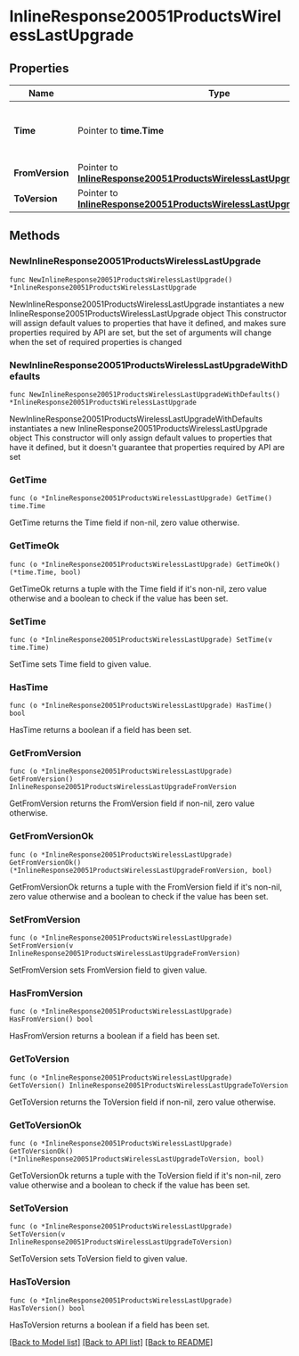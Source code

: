# InlineResponse20051ProductsWirelessLastUpgrade

## Properties

Name | Type | Description | Notes
------------ | ------------- | ------------- | -------------
**Time** | Pointer to **time.Time** | Timestamp of the last successful firmware upgrade | [optional] 
**FromVersion** | Pointer to [**InlineResponse20051ProductsWirelessLastUpgradeFromVersion**](InlineResponse20051ProductsWirelessLastUpgradeFromVersion.md) |  | [optional] 
**ToVersion** | Pointer to [**InlineResponse20051ProductsWirelessLastUpgradeToVersion**](InlineResponse20051ProductsWirelessLastUpgradeToVersion.md) |  | [optional] 

## Methods

### NewInlineResponse20051ProductsWirelessLastUpgrade

`func NewInlineResponse20051ProductsWirelessLastUpgrade() *InlineResponse20051ProductsWirelessLastUpgrade`

NewInlineResponse20051ProductsWirelessLastUpgrade instantiates a new InlineResponse20051ProductsWirelessLastUpgrade object
This constructor will assign default values to properties that have it defined,
and makes sure properties required by API are set, but the set of arguments
will change when the set of required properties is changed

### NewInlineResponse20051ProductsWirelessLastUpgradeWithDefaults

`func NewInlineResponse20051ProductsWirelessLastUpgradeWithDefaults() *InlineResponse20051ProductsWirelessLastUpgrade`

NewInlineResponse20051ProductsWirelessLastUpgradeWithDefaults instantiates a new InlineResponse20051ProductsWirelessLastUpgrade object
This constructor will only assign default values to properties that have it defined,
but it doesn't guarantee that properties required by API are set

### GetTime

`func (o *InlineResponse20051ProductsWirelessLastUpgrade) GetTime() time.Time`

GetTime returns the Time field if non-nil, zero value otherwise.

### GetTimeOk

`func (o *InlineResponse20051ProductsWirelessLastUpgrade) GetTimeOk() (*time.Time, bool)`

GetTimeOk returns a tuple with the Time field if it's non-nil, zero value otherwise
and a boolean to check if the value has been set.

### SetTime

`func (o *InlineResponse20051ProductsWirelessLastUpgrade) SetTime(v time.Time)`

SetTime sets Time field to given value.

### HasTime

`func (o *InlineResponse20051ProductsWirelessLastUpgrade) HasTime() bool`

HasTime returns a boolean if a field has been set.

### GetFromVersion

`func (o *InlineResponse20051ProductsWirelessLastUpgrade) GetFromVersion() InlineResponse20051ProductsWirelessLastUpgradeFromVersion`

GetFromVersion returns the FromVersion field if non-nil, zero value otherwise.

### GetFromVersionOk

`func (o *InlineResponse20051ProductsWirelessLastUpgrade) GetFromVersionOk() (*InlineResponse20051ProductsWirelessLastUpgradeFromVersion, bool)`

GetFromVersionOk returns a tuple with the FromVersion field if it's non-nil, zero value otherwise
and a boolean to check if the value has been set.

### SetFromVersion

`func (o *InlineResponse20051ProductsWirelessLastUpgrade) SetFromVersion(v InlineResponse20051ProductsWirelessLastUpgradeFromVersion)`

SetFromVersion sets FromVersion field to given value.

### HasFromVersion

`func (o *InlineResponse20051ProductsWirelessLastUpgrade) HasFromVersion() bool`

HasFromVersion returns a boolean if a field has been set.

### GetToVersion

`func (o *InlineResponse20051ProductsWirelessLastUpgrade) GetToVersion() InlineResponse20051ProductsWirelessLastUpgradeToVersion`

GetToVersion returns the ToVersion field if non-nil, zero value otherwise.

### GetToVersionOk

`func (o *InlineResponse20051ProductsWirelessLastUpgrade) GetToVersionOk() (*InlineResponse20051ProductsWirelessLastUpgradeToVersion, bool)`

GetToVersionOk returns a tuple with the ToVersion field if it's non-nil, zero value otherwise
and a boolean to check if the value has been set.

### SetToVersion

`func (o *InlineResponse20051ProductsWirelessLastUpgrade) SetToVersion(v InlineResponse20051ProductsWirelessLastUpgradeToVersion)`

SetToVersion sets ToVersion field to given value.

### HasToVersion

`func (o *InlineResponse20051ProductsWirelessLastUpgrade) HasToVersion() bool`

HasToVersion returns a boolean if a field has been set.


[[Back to Model list]](../README.md#documentation-for-models) [[Back to API list]](../README.md#documentation-for-api-endpoints) [[Back to README]](../README.md)


